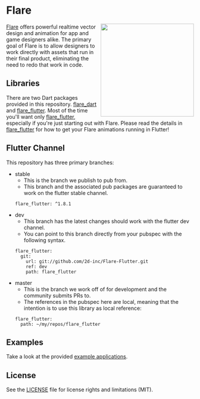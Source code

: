 # Flare
<img align="right" src="https://cdn.2dimensions.com/flare_macbook.png" height="250">

[Flare](https://www.2dimensions.com/about-flare) offers powerful realtime vector design and animation for app and game designers alike. The primary goal of Flare is to allow designers to work directly with assets that run in their final product, eliminating the need to redo that work in code.

## Libraries
There are two Dart packages provided in this repository. [flare_dart](flare_dart) and [flare_flutter](flare_flutter). Most of the time you'll want only [flare_flutter](flare_flutter), especially if you're just starting out with Flare. Please read the details in [flare_flutter](flare_flutter) for how to get your Flare animations running in Flutter!

## Flutter Channel
This repository has three primary branches: 
- stable
  - This is the branch we publish to pub from. 
  - This branch and the associated pub packages are guaranteed to work on the flutter stable channel.
  ```
  flare_flutter: ^1.8.1
  ```
- dev
  - This branch has the latest changes should work with the flutter dev channel.
  - You can point to this branch directly from your pubspec with the following syntax.
  ```
  flare_flutter:
    git: 
      url: git://github.com/2d-inc/Flare-Flutter.git
      ref: dev
      path: flare_flutter
  ```
- master
  - This is the branch we work off of for development and the community submits PRs to.
  - The references in the pubspec here are local, meaning that the intention is to use this library as local reference:
  ```
  flare_flutter:
    path: ~/my/repos/flare_flutter
  ```

## Examples
Take a look at the provided [example applications](https://github.com/2d-inc/Flare-Flutter/tree/master/example).

## License
See the [LICENSE](LICENSE) file for license rights and limitations (MIT).

